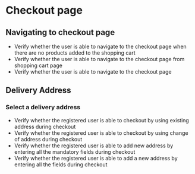 # Checkout page

## Navigating to checkout page
- Verify whether the user is able to navigate to the checkout page when there are no products added to the shopping cart
- Verify whether the user is able to navigate to the checkout page from shopping cart page
- Verify whether the user is able to navigate to the checkout page 


## Delivery Address
### Select a delivery address
- Verify whether the registered user is able to checkout by using existing address during checkout
- Verify whether the registered user is able to checkout by using change of address during checkout
- Verify whether the registered user is able to add new address by entering all the mandatory fields during checkout
- Verify whether the registered user is able to add a new address by entering all the fields during checkout
